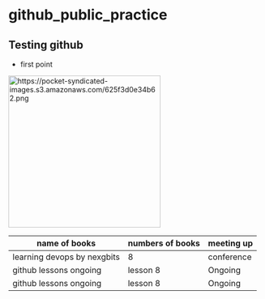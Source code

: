 # github_public_practice

## Testing github
   * first point

<img src="https://pocket-syndicated-images.s3.amazonaws.com/625f3d0e34b62.png" wdith="200" height="300" alt="https://pocket-syndicated-images.s3.amazonaws.com/625f3d0e34b62.png" />

|name of books| numbers of books| meeting up|
|-------------|-----------------|-----------|
|learning devops by nexgbits| 8 | conference|
|github lessons ongoing | lesson 8 | Ongoing |
|github lessons ongoing | lesson 8 | Ongoing |
